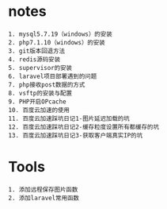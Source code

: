 # notes
    1. mysql5.7.19（windows）的安装
    2. php7.1.10（windows）的安装
    3. git版本回退方法
    4. redis源码安装
    5. supervisor的安装
    6. laravel项目部署遇到的问题
    7. php接收post数据的方式
    8. vsftp的安装与配置
    9. PHP开启OPcache
    10. 百度云加速的使用
    11. 百度云加速踩坑日记1-图片延迟加载的坑
    12. 百度云加速踩坑日记2-缓存粒度设置所有都缓存的坑
    13. 百度云加速踩坑日记3-获取客户端真实IP的坑
# Tools
    1. 添加远程保存图片函数
    2. 添加laravel常用函数